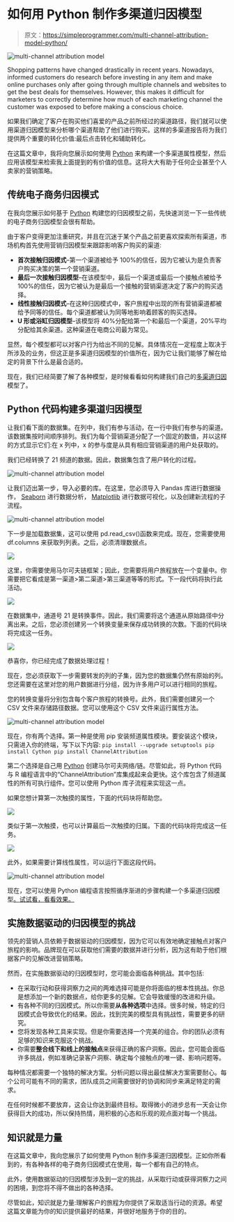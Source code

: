 # 如何用 Python 制作多渠道归因模型

> 原文：<https://simpleprogrammer.com/multi-channel-attribution-model-python/>

![multi-channel attribution model](img/3a1c91d61217ff965740b625e6127b49.png)

Shopping patterns have changed drastically in recent years. Nowadays, informed customers do research before investing in any item and make online purchases only after going through multiple channels and websites to get the best deals for themselves. However, this makes it difficult for marketers to correctly determine how much of each marketing channel the customer was exposed to before making a conscious choice.

如果我们确定了客户在购买他们喜爱的产品之前所经过的渠道路径，我们就可以使用渠道归因模型来分析哪个渠道帮助了他们进行购买。这样的多渠道报告将为我们提供两个重要的转化价值:最后点击转化和辅助转化。

在这篇文章中，我将向您展示如何使用 [Python](https://simpleprogrammer.com/5-benefits-of-python/) 来构建一个多渠道属性模型，然后应用该模型来检索我上面提到的有价值的信息。这将大大有助于任何企业甚至个人卖家的营销策略。

## 传统电子商务归因模式

在我向您展示如何基于 [Python](https://simpleprogrammer.com/get-started-learning-python/) 构建您的归因模型之前，先快速浏览一下一些传统的电子商务归因模型会很有帮助。

由于客户变得更加注重研究，并且在沉迷于某个产品之前更喜欢探索所有渠道，市场机构首先使用营销归因模型来跟踪影响客户购买的渠道:

*   **首次接触归因模式**–第一个渠道被给予 100%的信任，因为它被认为是负责客户购买决策的第一个营销渠道。
*   **最后一次接触归因模型**–在该模型中，最后一个渠道或最后一个接触点被给予 100%的信任，因为它被认为是最后一个接触的营销渠道决定了客户的购买选择。
*   **线性接触归因模式**–在这种归因模式中，客户旅程中出现的所有营销渠道都被给予同等的信任。每个渠道都被认为同等地影响着顾客的购买选择。
*   **U 形或浴缸归因模型**–该模型将 40%分配给第一个和最后一个渠道，20%平均分配给其余渠道。这种渠道在电商公司最为常见。

显然，每个模型都可以对客户行为给出不同的见解。具体情况在一定程度上取决于所涉及的业务，但这正是多渠道归因模型的价值所在，因为它让我们能够了解在给定的背景下什么是最合适的。

现在，我们已经简要了解了各种模型，是时候看看如何构建我们自己的[多渠道归因](https://www.amazon.com/dp/0655409971/makithecompsi-20)模型了。

## Python 代码构建多渠道归因模型

让我们看下面的数据集。在列中，我们有参与活动，在一行中我们有参与的渠道。该数据集按时间顺序排列。我们为每个营销渠道分配了一个固定的数值，并以这样的方式显示它们:在 x 列中，x 的参与度是从具有相应营销渠道的用户处获取的。

我们已经转换了 21 频道的数据。因此，数据集包含了用户转化的过程。

![multi-channel attribution model](img/dd87bf467fda2509f82229b846a9ed5e.png)

让我们迈出第一步，导入必要的库。在这里，您必须导入 Pandas 库进行数据操作， [Seaborn](https://seaborn.pydata.org/) 进行数据分析， [Matplotlib](https://www.w3schools.com/python/matplotlib_pyplot.asp) 进行数据可视化，以及创建新流程的子流程。

![multi-channel attribution model](img/811a5d289be20317cee2a0ef1d74b129.png)

下一步是加载数据集，这可以使用 pd.read_csv()函数来完成。现在，您需要使用 df.columns 来获取列列表。之后，必须清理数据点。

![](img/f2cf1290d06f30dce739d1223c47df3b.png)

这里，你需要使用马尔可夫链框架；因此，您需要将用户旅程放在一个变量中。你需要把它看成是第一渠道>第二渠道>第三渠道等等的形式。下一段代码将执行此活动。

![](img/0a051db8e88ea35ca2830da6ec691ada.png)

在数据集中，通道号 21 是转换事件。因此，我们需要将这个通道从原始路径中分离出来。之后，您必须创建另一个转换变量来保存成功转换的次数。下面的代码块将完成这一任务。

![](img/ed6770ac584225f6c5da2157fc6f9546.png)

恭喜你，你已经完成了数据处理过程！

现在，您必须获取下一步需要转发的列的子集，因为您的数据集仍然有原始的列。您还需要在这里对您的用户数据进行分组，因为许多用户可以进行相同的旅程。

您的转换变量将分别包含每个客户旅程的转换号。此外，我们需要创建另一个 CSV 文件来存储路径数据。您可以使用这个 CSV 文件来运行属性方法。

![multi-channel attribution model](img/a75ca59ed2e671669b83a173238a5a3c.png)

现在，你有两个选择。第一种是使用 pip 安装频道属性模块。要安装这个模块，只需进入你的终端，写下以下内容:
 `pip install --upgrade setuptools
pip install Cython
pip install ChannelAttribution` 

第二个选择是自己用 [Python](https://www.amazon.com/dp/1775093328/makithecompsi-20) 创建马尔可夫网络/链。尽管如此，将 Python 代码与 R 编程语言中的“ChannelAttribution”库集成起来会更快。这个库包含了频道属性的所有可执行组件。您可以使用 Python 库子流程来实现这一点。

如果您想计算第一次触摸的属性，下面的代码块将帮助您。

![](img/e4facd3db11b711f970a3d7ceae81702.png)

类似于第一次触摸，也可以计算最后一次触摸的归属。下面的代码块将完成这一任务。

![](img/033a99a9f07882c6961647f0f94fdbf7.png)

此外，如果需要计算线性属性，可以运行下面这段代码。

![multi-channel attribution model](img/0a9e2f5ffb358805299ddc609c16966a.png)

现在，您可以使用 Python 编程语言按照循序渐进的步骤构建一个多渠道归因模型[。试试看，看看效果。](https://www.codingninjas.com/courses/online-python-course)

## 实施数据驱动的归因模型的挑战

领先的营销人员依赖于数据驱动的归因模型，因为它可以有效地确定接触点对客户旅程的影响。品牌现在可以获取他们需要的数据并进行分析，因为这有助于他们根据客户的见解改进营销策略。

然而，在实施数据驱动的归因模型时，您可能会面临各种挑战。其中包括:

*   在采取行动和获得洞察力之间的两难选择可能是你将面临的根本性挑战。你总是想添加一个新的数据点，给你更多的见解。它会导致缓慢的改进和升级。
*   有各种不同的归因模式。所以你需要**从各种选项**中选择。很多时候，特定的归因模式会导致优化的结果。因此，找到完美的模型具有挑战性，需要更多的研究。
*   您将发现各种工具来实现。但是你需要选择一个完美的组合。你的团队必须有足够的知识来克服这个挑战。
*   你需要**整合线下和线上的接触点**来获得正确的客户洞察。因此，您可能会面临许多挑战，例如准确记录客户洞察、确定每个接触点的唯一键、影响问题等。

每种情况都需要一个独特的解决方案。分析问题以得出最佳解决方案需要耐心。每个公司可能有不同的需求，团队成员之间需要很好的协调和同步来满足特定的需求。

在任何时候都不要放弃，这会让你达到最终目标。取得微小的进步总有一天会让你获得巨大的成功，所以保持热情，用积极的心态和乐观的观点面对每一个挑战。

## 知识就是力量

在这篇文章中，我向您展示了如何使用 Python 制作多渠道归因模型。正如你所看到的，有各种各样的电子商务归因模式在使用，每一个都有自己的特点。

此外，使用数据驱动的归因模型涉及到一定的挑战，从采取行动或获得洞察力之间的困境，到您将不得不做出的各种选择。

尽管如此，知识就是力量:理解客户的旅程为你提供了采取适当行动的资源。希望这篇文章能为你的知识提供最好的结果，并很好地服务于你的目的。